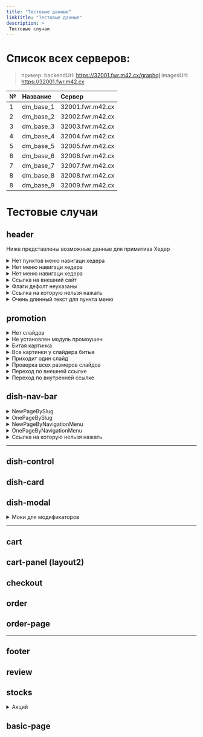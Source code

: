 ```yaml
---
title: "Тестовые данные"
linkTitle: "Тестовые данные"
description: >
 Тестовые случаи
---
```


# Список всех серверов:

> пример: 
> backendUrl: https://32001.fwr.m42.cx/graphql
> imagesUrl: https://32001.fwr.m42.cx

|№| Название|Сервер|
|-|:--------|:-----|
|1| dm_base_1   | 32001.fwr.m42.cx |
|2| dm_base_2   | 32002.fwr.m42.cx |
|3| dm_base_3   | 32003.fwr.m42.cx |
|4| dm_base_4   | 32004.fwr.m42.cx |
|5| dm_base_5   | 32005.fwr.m42.cx |
|6| dm_base_6   | 32006.fwr.m42.cx |
|7| dm_base_7   | 32007.fwr.m42.cx |
|8| dm_base_8   | 32008.fwr.m42.cx |
|8| dm_base_9   | 32009.fwr.m42.cx |

# Тестовые случаи

## header
Ниже представлены возможные данные для примитива Хедер

<details>
  <summary>Нет пунктов меню навигаци хедера</summary> 
  <pre>
  В навигации хедера, в <b>navigation_menu</b> приходит пустой массив
  <i>server: dm_base_8</i>
  </pre>
</details>

<details>
  <summary>Нет меню навигаци хедера</summary> 
  <pre>
  Отсутвует инстанс навигации со слагом <b>header</b>
  <i>server: dm_base_5</i>
  </pre>
</details>

<details>
  <summary>Нет меню навигаци хедера</summary> 
  <pre>
  В меню <b>header</b> приодит 9 пунктов меню.
  <i>server: dm_base_7</i>
  </pre>
</details>

<details>
  <summary>Ссылка на внешний сайт</summary> 
  <pre>
  В меню <b>header</b> приходит пункт меню который содержит ссылку на внешний сайт

    {
        "label": "Сылка на внешний сайт",
        "link": "https://google.com",
        "active": true
    },

  <i>server: dm_base_7</i>
  </pre>
</details>


<details>
  <summary>Флаги дефолт неуказаны</summary> 
  <pre>
  Если флаг не указан должно ставится по дефолту, видимый(visible: true) и активный ( active: true)
  В меню <b>header</b> приходит пункт меню который не содержит флаги

      {
        "label": "Проверка флагов",
        "link": "/stocks0"
      },

  <i>server: dm_base_7</i>
  </pre>
</details>

<details>
  <summary>Ссылка на которую нельзя нажать</summary> 
  <pre>
  Если флаги указаны видимый(visible: true)  и активный ( active: fallse)  то мы получаем ссылку на которую нельзя нажать

  В меню <b>header</b> приходит пункт меню который содержит такую запись

      {
        "label": "ссылка на которую нельзя нажать (дизебл) ",
        "link": "/stocks3",
        "slug": "stocks3",
        "active": false,
        "visible": true
      },

  <i>server: dm_base_6</i>
  </pre>
</details>

<details>
  <summary>Очень длинный текст для пункта меню</summary> 
  <pre>
  В меню <b>header</b> приходит пункт меню который содержит такую запись

      {
        "label": "Супер длинный текст в позиции меню который может написать пользователь",
        "link": "/stocks2",
        "active": true,
        "visible": true
      },

  <i>server: dm_base_7</i>
  </pre>
</details>




## promotion


<details>
  <summary>Нет слайдов</summary> 
  <pre>
  На сервере нет записей о слайдере (раздел промоушен исчезает).
  
  <i>server: dm_base_5</i>
  </pre>
</details>

<details>
  <summary>Не установлен модуль промоушен</summary> 
  <pre>
  С сервера приходит ошибка (раздел промоушен исчезает).
  
  <i>server: dm_base_6</i>
  </pre>
</details>

<details>
  <summary>Битая картинка</summary> 
  <pre>
  Приходит одна битая картинка на первом слайде: <i>Суши от японсокого шефа </i> 
  Если приходит одна битая картинка то слайд на котором это происходит должен исчезнуть
  <i>server: dm_base_4</i>
  </pre>
</details>

<details>
  <summary>Все картинки у слайдера битые</summary> 
  <pre>
  Приходят все битые картинки на всех слайдах
  Если все картинки битые то весь слайдер должен исчезнуть
  <i>server: dm_base_8</i>
  </pre>
</details>

<details>
  <summary>Приходит один слайд</summary> 
  <pre>
  Исчезает навигация по слайдам
  <i>server: dm_base_2</i>
  </pre>
</details>

<details>
  <summary>Проверка всех размеров слайдов</summary> 
  <pre>
  Приходит на всех серверах на которых приходят картинки
  рекомендовано использовать dm_base_1  
  <i>server: dm_base_1</i>
  </pre>
</details>

<details>
  <summary>Переход по внешней ссылке</summary> 
  <pre>
  При нажатии на слайд переходит по внешней ссылке

  в первом слайде "Суши от японсокого шефа" при нажатии на слайд должно открыватся в новом окне сайт https://webresto.org

  <i>server: dm_base_1</i>
  </pre>
</details>

<details>
  <summary>Переход по внутренней ссылке</summary> 
  <pre>
  При нажатии на слайд переходит по ссылке на этом же сайта

  в слайде "Ягодное меню" при нажатии на слайд должно переходить по ссылку в этом же сайте /contacts

  <i>server: dm_base_1</i>
  </pre>
</details>


## dish-nav-bar

<details>
  <summary>NewPageBySlug</summary> 
  <pre>
  Построение через initSlug где каждый раздел создается на своей странице
  
  <i>server: dm_base_1</i>
  </pre>
</details>

<details>
  <summary>OnePageBySlug</summary> 
  <pre>
  Построение через initSlug где все подразделы на одной страницы с навигацией по # (переход реализуется прокруткой)
  
  <i>server: dm_base_2</i>
  </pre>
</details>

<details>
  <summary>NewPageByNavigationMenu</summary> 
  <pre>
  Построение из меню которое пришло в navigation_menu где каждый раздел создается на своей странице 
  <i>server: dm_base_3</i>
  </pre>
</details>

<details>
  <summary>OnePageByNavigationMenu</summary> 
  <pre>
  В текущем примере установленно значение NewPageByNavigationMenu это означает что при обработке меню фронтенд проигнорирует свойство initSlug

  <i>server: dm_base_4</i>
  </pre>
</details>


<details>
  <summary>Ссылка на которую нельзя нажать</summary> 
  <pre>
  Если флаги указаны видимый(visible: true)  и активный ( active: fallse)  то мы получаем ссылку на которую нельзя нажать
  
  Первый пункт приходит на который нельзя нажать. 
  
  <i>server: dm_base_3</i>
  </pre>
</details>


---


## dish-control

## dish-card

## dish-modal

<details>
  <summary>Моки для модификаторов</summary> 
  <pre>
  Все моки указаны на одном сервере
  те которые с будильником пока еще не готовы

  список:

✅ 2 мод.  в первой группе (max: 1, min: 1) - обязательный выбор. Свитч
✅ 3 мод.  в первой группе (max: 1, min: 1) - обязательный выбор чекбоксы
✅ 2 мод.  в первой группе (max: 0, min: 0) нет ограничений (+-)
✅ data: 5 мод во первой группе (max: 5, min: 0)  у модификатора задан  max:1 min:0 (5 чекбоксов)
✅ data: контролы вместо свича +++ 5 мод во второй группе (max: 1, min: 2)  (обработка ошибки)
✅ data: первая группа: выбраны дефолтные (у первого мод: дефолт 3)
✅ data: 5 мод во первой группе (max: 6, min: 5, выбраны дефолтные)т оесть если снять выбор с когото можно переставить на другой
✅ data: 5 мод во первой группе (У одного модификатора цена 0) Не должен влиять на финальную цену
✅ data: 5 мод во первой группе (У всех модификаторов цена 0)
✅ Много модификаторов (проверить плейсхолдер в попапе, должен прятатся)
✅ 2 мод.  в первой группе цена у блюда 0
✅ Цена у блюда 0 (Без модификаторов)
✅ Баланс у блюда 3
✅ Баланс у блюда 0
✅ Баланс у блюда 1
✅ 2 мод.  в первой группе (max: 1, min: 1) - обязательный выбор. Свитч
✅ 3 мод.  в первой группе (max: 1, min: 1) - обязательный выбор чекбоксы
✅ 2 мод.  в первой группе (max: 0, min: 0) нет ограничений (+-)
✅ data: 5 мод во первой группе (max: 5, min: 0)  у модификатора задан  max:1 min:0 (5 чекбоксов)
✅ data: контролы вместо свича +++ 5 мод во второй группе (max: 1, min: 2)  (обработка ошибки)
✅ data: первая группа: выбраны дефолтные (у первого мод: дефолт 3)
✅ data: 5 мод во первой группе (max: 6, min: 5, выбраны дефолтные)т оесть если снять выбор с когото можно переставить на другой
✅ data: 5 мод во первой группе (У одного модификатора цена 0) Не должен влиять на финальную цену
✅ data: 5 мод во первой группе (У всех модификаторов цена 0)
✅ Много модификаторов (проверить плейсхолдер в попапе, должен прятатся)
✅ 2 мод.  в первой группе цена у блюда 0
✅ Баланс у блюда 3
✅ Баланс у блюда 0
✅ Баланс у блюда 1
  <i>server: dm_base_9</i>
  </pre>
</details>



---

## cart

## cart-panel (layout2)

## checkout

## order

## order-page

---

## footer

## review

## stocks

<details>
  <summary>Акций</summary> 
  c dm_base_1 по dm_base_4 присутвуют различные моки  
</details>


## basic-page
